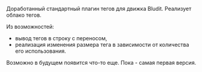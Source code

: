 Доработанный стандартный плагин тегов для движка Bludit. Реализует облако тегов.

Из возможностей:
  * вывод тегов в строку с переносом, 
  * реализация изменения размера тега в зависимости от количества его использования.
  
Возможно в будущем появится что-то еще. Пока - самая первая версия.
